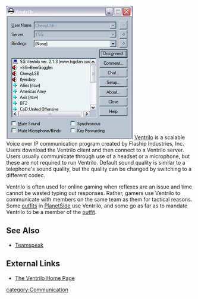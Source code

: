 ![](images/Ventrilo.jpg "fig:Ventrilo.jpg") [Ventrilo](Ventrilo.md) is
a scalable Voice over IP communication program created by Flaship
Industries, Inc. Users download the Ventrilo client and then connect to
a Ventrilo server. Users usually communicate through use of a headset or
a microphone, but these are not required to run Ventrilo. Default sound
quality is similar to a telephone's sound quality, but the quality can
be changed by switching to a different codec.

Ventrilo is often used for online gaming when reflexes are an issue and
time cannot be wasted typing out responses. Rather, gamers use Ventrilo
to communicate with members on the same team as them for tactical
reasons. Some [outfits](Outfit.md) in
[PlanetSide](PlanetSide.md) use Ventrilo, and some go as far as
to mandate Ventrilo to be a member of the [outfit](Outfit.md).

## See Also

- [Teamspeak](TeamSpeak.md)

## External Links

- [The Ventrilo Home Page](http://www.ventrilo.com/)

[category:Communication](category:Communication.md)
